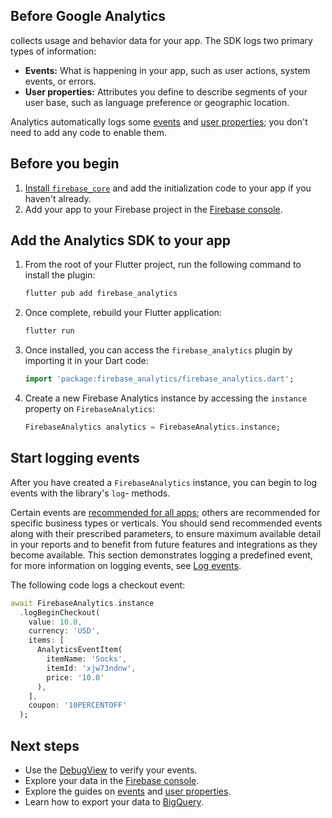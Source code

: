 
## Before Google Analytics 

collects usage and behavior data for your app. The SDK
logs two primary types of information:

* **Events:** What is happening in your app, such as user actions, system
  events, or errors.
* **User properties:** Attributes you define to describe segments of your
  user base, such as language preference or geographic location.

Analytics automatically logs some
[events](https://support.google.com/analytics/answer/9234069) and
[user properties](https://support.google.com/analytics/answer/9268042);
you don't need to add any code to enable them.

## Before you begin

1. [Install `firebase_core`](/docs/flutter/setup) and add the initialization code
  to your app if you haven't already.
1. Add your app to your Firebase project in the
  [Firebase console](https://console.firebase.google.com).

## Add the Analytics SDK to your app 

1.  From the root of your Flutter project, run the following command to install the plugin:

    ```bash {5}
    flutter pub add firebase_analytics
    ```

1.  Once complete, rebuild your Flutter application:

    ```bash
    flutter run
    ```

1.  Once installed, you can access the `firebase_analytics`
    plugin by importing it in your Dart code:

    ```dart
    import 'package:firebase_analytics/firebase_analytics.dart';
    ```

1.  Create a new Firebase Analytics instance by accessing the
    `instance` property on
    `FirebaseAnalytics`:

    ```dart
    FirebaseAnalytics analytics = FirebaseAnalytics.instance;
    ```


## Start logging events

After you have created a `FirebaseAnalytics` instance, you can begin to log
events with the library's `log`- methods.

Certain events are
[recommended for all apps](https://support.google.com/analytics/answer/9267735);
others are recommended for specific business types or verticals. You should send
recommended events along with their prescribed parameters, to ensure maximum
available detail in your reports and to benefit from future features and
integrations as they become available. This section demonstrates logging a
predefined event, for more information on logging events, see
[Log events](events).

The following code logs a checkout event:

```dart
await FirebaseAnalytics.instance
  .logBeginCheckout(
    value: 10.0,
    currency: 'USD',
    items: [
      AnalyticsEventItem(
        itemName: 'Socks',
        itemId: 'xjw73ndnw',
        price: '10.0'
      ),
    ],
    coupon: '10PERCENTOFF'
  );
```

## Next steps

* Use the [DebugView](/docs/analytics/debugview) to verify your events.
* Explore your data in the [Firebase console](https://console.firebase.google.com/project/_/analytics/).
* Explore the guides on [events](events) and
  [user properties](user-properties).
* Learn how to export your data to [BigQuery](https://support.google.com/firebase/answer/7030014).
